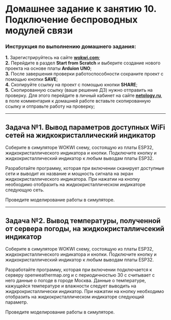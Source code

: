 # Домашнее задание к занятию 10. Подключение беспроводных модулей связи
### Инструкция по выполнению домашнего задания:
**1.** Зарегистрируйтесь на сайте **[wokwi.com](https://wokwi.com/)**;<br>
**2.** Перейдите в раздел **Start from Scratch** и выберите создание нового проекта на основе платы **Arduion UNO**;<br>
**3.** После завершения проверки работоспособности сохраните проект с помощью кнопки **SAVE**;<br>
**4.** Скопируйте ссылку на проект с помощью кнопки **SHARE**;<br>
**5.** Скопированную ссылку (ваше решение ДЗ) нужно отправить на проверку. Для этого перейдите в личный кабинет на сайте **[netology.ru](https://netology.ru/)**, в поле комментария к домашней работе вставьте скопированную ссылку и отправьте работу на проверку;

------------

## Задача №1. Вывод параметров доступных WiFi сетей на жидкокристаллический индикатор

Соберите в симуляторе WOKWI схему, состоящую из платы ESP32, жидкокристаллического индикатора и кнопки. Подключите кнопку и жидкокристаллический индикатор к любым выводам платы ESP32.<br>

Разработайте программу, которая при включении сканирует доступные сети и выводит их название и мощность сигнала на экран жидкокристаллического индикатора. При нажатии на кнопку необходимо отобразить на жидкокристаллическом индикаторе следующую сеть.<br>

Проведите моделирование работы в симуляторе.<br>

------------

## Задача №2. Вывод температуры, полученной от сервера погоды, на жидкокристалличсекий индикатор

Соберите в симуляторе WOKWI схему, состоящую из платы ESP32, жидкокристаллического индикатора и кнопки. Подключите кнопку и жидкокристаллический индикатор к любым выводам платы ESP32.<br>

Разработайте программу, которая при включении подключается к серверу openweathermap.org и с периодичностью 30 с считывает с него данные о погоде в городе Москва. Данные о температуре, кажущейся температуре и влажности следует выводить на жидкрокристаллически индикатор. При нажатии на кнопку необходимо отобразить на жидкокристаллическом индикаторе следующий параметр.<br>

Проведите моделирование работы в симуляторе.<br>
